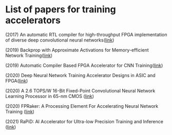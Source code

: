 
# List of papers for training accelerators

(2017) An automatic RTL compiler for high-throughput FPGA implementation of diverse deep convolutional neural networks([link](https://arxiv.org/pdf/1908.06724.pdf))

(2019) Backprop with Approximate Activations for Memory-efficient Network Training([link](https://arxiv.org/abs/1901.07988))

(2019) Automatic Compiler Based FPGA Accelerator for CNN Training([link](https://arxiv.org/abs/1908.06724))

(2020) Deep Neural Network Training Accelerator Designs in ASIC and FPGA([link](https://ieeexplore.ieee.org/document/9333063))

(2020) A 2.6 TOPS/W 16-Bit Fixed-Point Convolutional Neural Network Learning Processor in 65-nm CMOS ([link](https://ieeexplore.ieee.org/document/8907458))

(2020) FPRaker: A Processing Element For Accelerating Neural Network Training ([link](https://arxiv.org/abs/2010.08065))

(2021) RaPiD: AI Accelerator for Ultra-low Precision Training and Inference ([link](https://ieeexplore.ieee.org/document/9499865))
